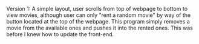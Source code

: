 Version 1: A simple layout, user scrolls from top of webpage to bottom to view movies, although user can only "rent a random movie" by way of the button located at the top of the webpage. This program simply removes a movie from the available ones and pushes it into the rented ones. This was before I knew how to update the front-end.